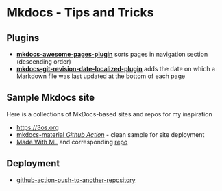 # Mkdocs - Tips and Tricks

## Plugins

- [**mkdocs-awesome-pages-plugin**](https://github.com/lukasgeiter/mkdocs-awesome-pages-plugin) sorts pages in navigation section (descending order)
- [**mkdocs-git-revision-date-localized-plugin**](https://github.com/timvink/mkdocs-git-revision-date-localized-plugin) adds the date on which a Markdown file was last updated at the bottom of each page

## Sample Mkdocs site

Here is a collections of MkDocs-based sites and repos for my inspiration

- https://3os.org
- [mkdocs-material *Github Action*](https://github.com/squidfunk/mkdocs-material/blob/master/.github/workflows/documentation.yml) - clean sample for site deployment
- [Made With ML](https://madewithml.com) and corresponding [repo](https://github.com/GokuMohandas/mlops-course)

## Deployment

- [github-action-push-to-another-repository](https://github.com/marketplace/actions/push-directory-to-another-repository)